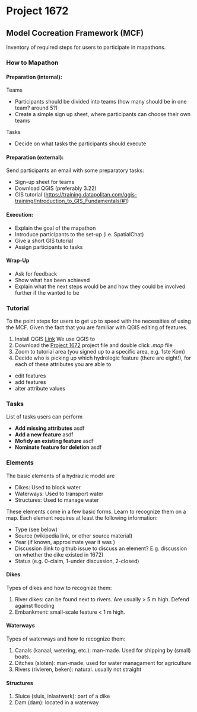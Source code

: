 # Project 1672

## Model Cocreation Framework (MCF)

Inventory of required steps for users to participate in mapathons.

### How to Mapathon

#### Preparation (internal):

  Teams
  - Participants should be divided into teams (how many should be in one team? around 5?)
  - Create a simple sign up sheet, where participants can choose their own teams

  Tasks
  - Decide on what tasks the participants should execute

#### Preparation (external):

  Send participants an email with some preparatory tasks:

  - Sign-up sheet for teams
  - Download QGIS (preferably 3.22)
  - GIS tutorial (https://training.datapolitan.com/qgis-training/Introduction_to_GIS_Fundamentals/#1)


#### Execution:

  - Explain the goal of the mapathon
  - Introduce participants to the set-up (i.e. SpatialChat)
  - Give a short GIS tutorial
  - Assign participants to tasks

 #### Wrap-Up

  - Ask for feedback
  - Show what has been achieved
  - Explain what the next steps would be and how they could be involved further if the wanted to be

### Tutorial

To the point steps for users to get up to speed with the necessities of using the MCF. Given the fact that you are familiar with QGIS editing of features.

1. Install QGIS [Link](https://qgis.org/en/site/forusers/download.html)
We use QGIS to
2. Download the [Project 1672](https//link_to_stuff) project file and double click *.map* file
3. Zoom to tutorial area (you signed up to a specific area, e.g. 1ste Kom)
4. Decide who is picking up which hydrologic feature (there are eight!), for each of these attributes you are able to
- edit features
- add features
- alter attribute values

### Tasks

List of tasks users can perform

-  **Add missing attributes** asdf
-  **Add a new feature** asdf
-  **Mofidy an existing feature** asdf
-  **Nominate feature for deletion** asdf

### Elements

The basic elements of a hydraulic model are

-	Dikes: Used to block water
-	Waterways: Used to transport water
-	Structures: Used to manage water

These elements come in a few basic forms. Learn to recognize them on a map. Each element requires at least the following information:

- Type (see below)
- Source (wikipedia link, or other source material)
- Year (if known, approximate year it was )
- Discussion (link to github issue to discuss an element? E.g. discussion on whether the dike existed in 1672)
- Status (e.g. 0-claim, 1-under discussion, 2-closed)

#### Dikes

Types of dikes and how to recognize them:

1. River dikes: can be found next to rivers. Are usually > 5 m high. Defend against flooding
2. Embankment: small-scale feature < 1 m high.


#### Waterways

Types of waterways and how to recognize them:

1. Canals (kanaal, wetering, etc.): man-made. Used for shipping by (small) boats.
2. Ditches (sloten): man-made. used for water managament for agriculture
3. Rivers (rivieren, beken): natural. usually not straight


#### Structures

1. Sluice (sluis, inlaatwerk): part of a dike
2. Dam (dam): located in a waterway
